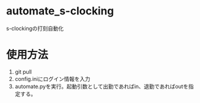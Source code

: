 # automate_s-clocking
s-clockingの打刻自動化

# 使用方法
1. git pull
2. config.iniにログイン情報を入力
3. automate.pyを実行。起動引数として出勤であればin、退勤であればoutを指定する。